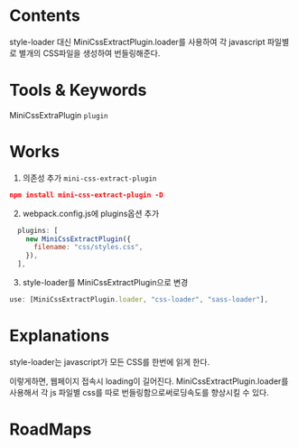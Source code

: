 

# Contents

style-loader 대신 MiniCssExtractPlugin.loader를 사용하여
각 javascript 파일별로 별개의 CSS파일을 생성하여 번들링해준다.
# Tools &  Keywords

MiniCssExtraPlugin
`plugin` 

# Works
1. 의존성 추가 `mini-css-extract-plugin`
```json
npm install mini-css-extract-plugin -D
```

2. webpack.config.js에 plugins옵션 추가

```js
  plugins: [
    new MiniCssExtractPlugin({
      filename: "css/styles.css",
    }),
  ],
```

3. style-loader를 MiniCssExtractPlugin으로 변경

```js
use: [MiniCssExtractPlugin.loader, "css-loader", "sass-loader"],
```

# Explanations

style-loader는 javascript가 모든 CSS를 한번에 읽게 한다.

이렇게하면, 웹페이지 접속시 loading이 길어진다.
MiniCssExtractPlugin.loader를 사용해서 각 js 파일별 css를 따로 번들링함으로써로딩속도를 향상시킬 수 있다.
# RoadMaps